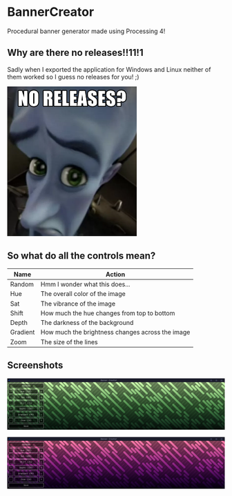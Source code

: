 # BannerCreator

Procedural banner generator made using Processing 4!

## Why are there no releases!!11!1

Sadly when I exported the application for Windows and Linux neither of them worked so I guess no releases for you! ;)

<img src="noreleases.png" width="300"></img>

## So what do all the controls mean?

|Name|Action|
|-|-|
|Random|Hmm I wonder what this does...|
|Hue|The overall color of the image|
|Sat|The vibrance of the image|
|Shift|How much the hue changes from top to bottom|
|Depth|The darkness of the background|
|Gradient|How much the brightness changes across the image|
|Zoom|The size of the lines|

## Screenshots

![](/screenshots/green.png)

![](/screenshots/pink.png)
